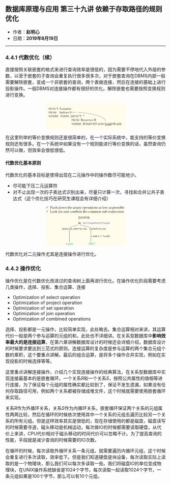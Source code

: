 ## 数据库原理与应用 第三十九讲 依赖于存取路径的规则优化

- 作者：**赵明心**
- 日期：**2019年8月19日**

---

### **4.4.1 代数优化（续）**

直接按照关联嵌套的格式来进行查询效率是很低的，因为需要不停地代入外层的参数，以至于嵌套的子查询会重复执行很多很多次，对于嵌套查询在DBMS内部一般需要解除嵌套，变成一个非嵌套的查询，两个表做连接，然后在连接的基础上进行投影操作。一般DBMS对连接操作都有很好的优化。解除嵌套也需要按照变换规则进行变换。

<img src="img/Note_39/nested.png" width="50%" style="display:block;margin:auto;">

在这里列举的等价变换规则还是很简单的，在一个实际系统中，能支持的等价变换规则还有很多。在一个系统中如果没有一个规则能进行等价变换的话，虽然查询仍然可以做，但效率会很低很低。

#### 代数优化基本原则

代数优化的基本目标是使得出现在二元操作中的操作数尽可能地少。

- 尽可能下压二元运算符
- 对不止出现一次的子表达式识别出来，尽量只计算一次，寻找和合并公共子表达式（这个优化技巧在研究生课程会有详细介绍）

<img src="img/Note_39/opt.png" width="50%" style="display:block;margin:auto;">

代数优化对二元操作尤其是连接操作进行优化。

### **4.4.2 操作优化**

操作优化是在代数优化改进过的查询树上面再进行优化。在操作优化阶段需要考虑几类操作，选择、投影、集合运算、连接

- Optimization of select operation
- Optimization of project operation
- Optimization of set operation
- Optimization of join operation
- Optimization of combined operations

选择、投影都是一元操作，比较简单实现，此处略去。集合运算相对来讲，其运算代价一般是两个参与运算的元组的和，此处也不详细讲。在关系型数据库中**影响效率最大的是连接运算**，在第六章讲解数据库设计的时候还会详细介绍，数据库设计的时候要求要达到三范式的原则。连接运算的复杂度是参与运算的两个集合元组个数的乘积，这个要重点讲解。最后的组合运算，是将多个操作合并实现，例如在实现投影的时候选择等等。

这里重点讲解连接操作，介绍几个实现连接操作的经典算法，在关系型数据库中实现连接最基本的是嵌套循环。一个关系$R$和一个关系$S$，按照公共属性的值相等进行连接，为了保证每个元组的属性确实都比较到了，保证不发生遗漏，如果没有任何存取路径可用，例如两个关系都被存储成堆文件，这个时候就需要使用嵌套循环来实现。

关系$R$作为外循环关系，关系$S$作为内循环关系，嵌套循环保证两个关系的元组属性两两比较，然后在循环的时候依次使用其中一个关系的元组去遍历比较另一个关系的所有元组。但是这样效率其实是很低的，现在存储使用的都是磁盘，磁盘读写的时候需要寻道，磁头移动是机械运动，每次做IO的时候都需要读取硬盘，从代价上来讲，CPU代价相对于磁头移动的时间代价可以忽略不计。为了提高查询的性能，手段就是减少查询的时候需要的IO次数。

在循环的时候，每次读取外循环关系一条元组，就需要遍历内循环元组，这个时候会重复进行多次读取，效率低下。但是我们知道硬盘是块设备，每次读取实际上读取的是一个物理块，那么我们可以每次多读取一些。我们将磁盘IO的单位变成物理块，在UNIX操作系统缺省是1024个字节，每次读取一起读取1024个字节，一条元组如果是100个字节，那么可以有10个元组。